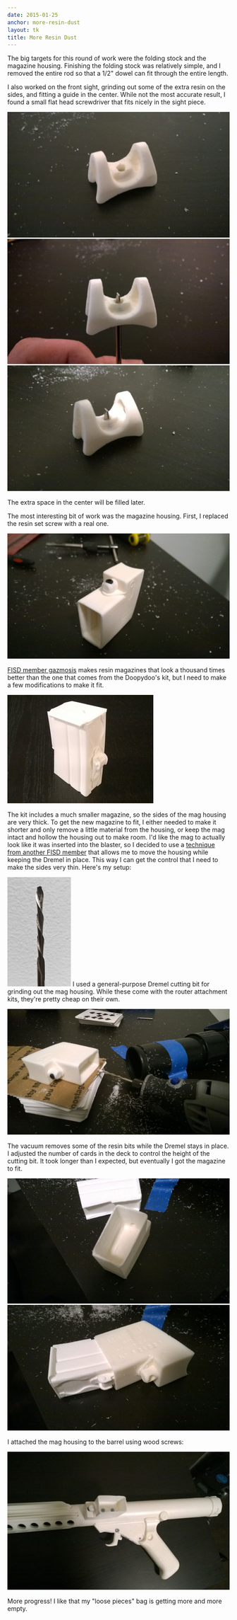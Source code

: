```yaml
---
date: 2015-01-25
anchor: more-resin-dust
layout: tk
title: More Resin Dust
---
```

The big targets for this round of work were the folding stock and the magazine
housing. Finishing the folding stock was relatively simple, and I removed the
entire rod so that a 1/2" dowel can fit through the entire length.

I also worked on the front sight, grinding out some of the extra resin on the
sides, and fitting a guide in the center. While not the most accurate result, I
found a small flat head screwdriver that fits nicely in the sight piece.

![Resin sight piece](/images/blaster/sight-ground.jpg)
![Screwdriver in sight](/images/blaster/sight-screwdriver.jpg)
![Screwdriver cut in sight](/images/blaster/sight-screwdriver-cut.jpg)

The extra space in the center will be filled later.

The most interesting bit of work was the magazine housing. First, I replaced
the resin set screw with a real one.

![Screw in magazine housing](/images/blaster/mag-housing-screw.jpg)

[FISD member gazmosis][gazmosis_mag] makes resin magazines that look a thousand times better
than the one that comes from the Doopydoo's kit, but I need to make a few
modifications to make it fit.

[gazmosis_mag]: http://www.whitearmor.net/forum/topic/26677-doopy-dos-replacement-e-11-magazine-run-6-now-open/page-1

![Replacement magazine](/images/blaster/mag-replacement.jpg)

The kit includes a much smaller magazine, so the sides of the mag housing are
very thick. To get the new magazine to fit, I either needed to make it shorter
and only remove a little material from the housing, or keep the mag intact and
hollow the housing out to make room. I'd like the mag to actually look like it
was inserted into the blaster, so I decided to use a [technique from another
FISD member][forum_grinding] that allows me to move the housing while keeping
the Dremel in place. This way I can get the control that I need to make the
sides very thin.  Here's my setup:

[forum_grinding]: http://www.whitearmor.net/forum/topic/29140-carbon-fiber-e-11-build/page-3#entry372301

<aside class="extra-info">
    <img src="/images/tools/dremel-cutting-bit.jpg" alt="Dremel engraving bit" />
    <span class="caption">I used a general-purpose Dremel cutting bit for
    grinding out the mag housing. While these come with the router attachment
    kits, they're pretty cheap on their own.</span>
</aside>

![Mag housing setup](/images/blaster/mag-housing-setup.jpg)

The vacuum removes some of the resin bits while the Dremel stays in place. I
adjusted the number of cards in the deck to control the height of the cutting
bit. It took longer than I expected, but eventually I got the magazine to fit.

![Hollowed mag housing](/images/blaster/mag-housing-ground.jpg)
![The new mag fits](/images/blaster/mag-fit.jpg)

I attached the mag housing to the barrel using wood screws:

![Mag housing attached](/images/blaster/assembled-mag-housing.jpg)

More progress! I like that my "loose pieces" bag is getting more and more
empty.
